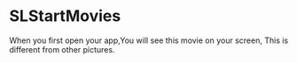 # SLStartMovies
When you first open your app,You will see this movie on your screen, This is different from other pictures.
